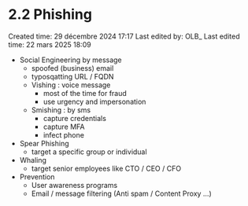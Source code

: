 # 2.2 Phishing

Created time: 29 décembre 2024 17:17
Last edited by: OLB_
Last edited time: 22 mars 2025 18:09

- Social Engineering by message
    - spoofed (business) email
    - typosqatting URL / FQDN
    - Vishing : voice message
        - most of the time for fraud
        - use urgency and impersonation
    - Smishing : by sms
        - capture credentials
        - capture MFA
        - infect phone
- Spear Phishing
    - target a specific group or individual
- Whaling
    - target senior employees like CTO / CEO / CFO
- Prevention
    - User awareness programs
    - Email / message filtering (Anti spam / Content Proxy …)